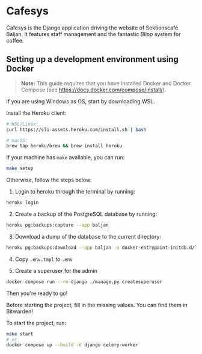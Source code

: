 # Cafesys
Cafesys is the Django application driving the website of Sektionscafé Baljan. It features staff management and the
fantastic *Blipp* system for coffee.

## Setting up a development environment using Docker

> **Note:** This guide requires that you have installed Docker and Docker Compose (see https://docs.docker.com/compose/install/).

If you are using Windows as OS, start by downloading WSL.

Install the Heroku client:  
``` sh
# WSL/Linux: 
curl https://cli-assets.heroku.com/install.sh | bash

# macOS:
brew tap heroku/brew && brew install heroku
```

If your machine has `make` available, you can run: 
```sh
make setup
```

Otherwise, follow the steps below:

1. Login to heroku through the terminal by running:  
```sh
heroku login
```

2. Create a backup of the PostgreSQL database by running:  
```sh
heroku pg:backups:capture --app baljan
```

3. Download a dump of the database to the current directory:  
```sh
heroku pg:backups:download --app baljan -o docker-entrypoint-initdb.d/latest.dump
```

4. Copy `.env.tmpl` to `.env`  

5. Create a superuser for the admin
```sh
docker compose run --rm django ./manage.py createsuperuser
```

Then you're ready to go!  

Before starting the project, fill in the missing values. You can find them in Bitwarden!

To start the project, run:  
```sh
make start
# or 
docker compose up --build -d django celery-worker
```  
